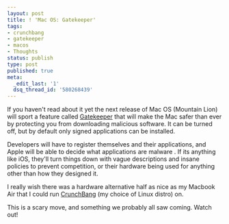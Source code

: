 ```yaml
---
layout: post
title: ! 'Mac OS: Gatekeeper'
tags:
- crunchbang
- gatekeeper
- macos
- Thoughts
status: publish
type: post
published: true
meta:
  _edit_last: '1'
  dsq_thread_id: '580268439'
---
```

If you haven't read about it yet   the next release of Mac OS (Mountain Lion) will sport a feature called <a href="http://www.apple.com/macosx/mountain-lion/security.html">Gatekeeper</a> that will  make the Mac safer than ever  by protecting you from downloading malicious software. It can be turned off, but by default only signed applications can be installed.

Developers will have to register themselves and their applications, and Apple will be able to decide what applications are  malware . If its anything like iOS, they'll turn things down with vague descriptions and insane policies to prevent competition, or their hardware being used for anything other than how they designed it.

I really wish there was a hardware alternative half as nice as my Macbook Air that I could run <a href="http://crunchbanglinux.org/">CrunchBang</a> (my choice of Linux distro) on.

This is a scary move, and something we probably all saw coming. Watch out!
